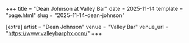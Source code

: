 +++
title = "Dean Johnson at Valley Bar"
date = 2025-11-14
template = "page.html"
slug = "2025-11-14-dean-johnson"

[extra]
artist = "Dean Johnson"
venue = "Valley Bar"
venue_url = "https://www.valleybarphx.com/"
+++
